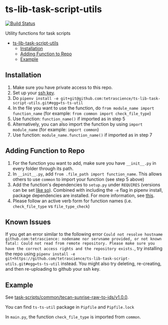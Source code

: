 # ts-lib-task-script-utils

[![Build Status](https://travis-ci.com/tetrascience/ts-lib-task-script-utils.svg?token=7onD2L3nEXMByQUNdxv1&branch=master)](https://travis-ci.com/tetrascience/ts-lib-task-script-utils)

Utility functions for task scripts

- [ts-lib-task-script-utils](#ts-lib-task-script-utils)
  - [Installation](#installation)
  - [Adding Function to Repo](#adding-function-to-repo)
  - [Example](#example)

## Installation
1. Make sure you have private access to this repo. 
2. Set up your [ssh key](https://docs.github.com/en/github/authenticating-to-github/connecting-to-github-with-ssh). 
3. Do `pipenv install -e git+git@github.com:tetrascience/ts-lib-task-script-utils.git#egg=ts-ts-util`
4. In the file you want to use the function, do `from module_name import function_name` (for example: `from common import check_file_type`)
5. Use function: `function_name()` if imported as in step 5
6. Alternatively, you can also import the function by using `import module_name` (for example: `import common`)
7. Use function: `module_name.function_name()` if imported as in step 7
   
## Adding Function to Repo
1. For the function you want to add, make sure you have `__init__.py` in every folder through its path. 
2. In `__init__.py`, add `from .file_path import function_name`. This allows others to use `common` to import your function (see step 5 above)
3. Add the function's dependencies to `setup.py` under `REQUIRES` (versions can be set [like so](https://stackoverflow.com/questions/8161617/how-can-i-specify-library-versions-in-setup-py)). Combined with including the `-e` flag in pipenv install, package dependencies are installed. For more information, see [this](https://pipenv-fork.readthedocs.io/en/latest/advanced.html#pipfile-vs-setup-py).
4. Please follow an active verb form for function names (i.e. `check_file_type` vs `file_type_check`)

## Known Issues
If you get an error similar to the following error `Could not resolve hostname github.com:tetrascience: nodename nor servname provided, or not known fatal: Could not read from remote repository. Please make sure you have the correct access rights and the repository exists.`, try installing the repo using `pipenv install -e git+https://github.com/tetrascience/ts-lib-task-script-utils.git#egg=ts-ts-util` instead. You might also try deleting, re-creating, and then re-uploading to github your ssh key.

## Example
See [task-scripts/common/tecan-sunrise-raw-to-ids/v1.0.0](https://github.com/tetrascience/ts-lib-protocol-script/tree/development/task-scripts/common/tecan-sunrise-raw-to-ids/v1.0.0). 

You can find `ts-ts-util` package in `Pipfile` and `Pipfile.lock`

In `main.py`, the function `check_file_type` is imported from `common`. 
